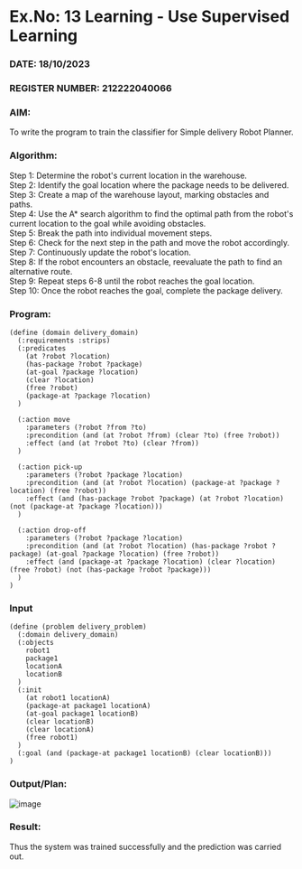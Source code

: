# Ex.No: 13 Learning - Use Supervised Learning
### DATE:   18/10/2023                                                                         
### REGISTER NUMBER: 212222040066
### AIM: 
To write the program to train the classifier for Simple delivery Robot Planner.
###  Algorithm:
Step 1: Determine the robot's current location in the warehouse. <br>
Step 2: Identify the goal location where the package needs to be delivered. <br>
Step 3: Create a map of the warehouse layout, marking obstacles and paths. <br>
Step 4: Use the A* search algorithm to find the optimal path from the robot's current location to the goal while avoiding obstacles. <br>
Step 5: Break the path into individual movement steps. <br>
Step 6: Check for the next step in the path and move the robot accordingly. <br>
Step 7: Continuously update the robot's location. <br>
Step 8: If the robot encounters an obstacle, reevaluate the path to find an alternative route. <br>
Step 9: Repeat steps 6-8 until the robot reaches the goal location. <br>
Step 10: Once the robot reaches the goal, complete the package delivery. <br>
### Program:
```
(define (domain delivery_domain)
  (:requirements :strips)
  (:predicates
    (at ?robot ?location)
    (has-package ?robot ?package)
    (at-goal ?package ?location)
    (clear ?location)
    (free ?robot)
    (package-at ?package ?location)
  )
  
  (:action move
    :parameters (?robot ?from ?to)
    :precondition (and (at ?robot ?from) (clear ?to) (free ?robot))
    :effect (and (at ?robot ?to) (clear ?from))
  )

  (:action pick-up
    :parameters (?robot ?package ?location)
    :precondition (and (at ?robot ?location) (package-at ?package ?location) (free ?robot))
    :effect (and (has-package ?robot ?package) (at ?robot ?location) (not (package-at ?package ?location)))
  )

  (:action drop-off
    :parameters (?robot ?package ?location)
    :precondition (and (at ?robot ?location) (has-package ?robot ?package) (at-goal ?package ?location) (free ?robot))
    :effect (and (package-at ?package ?location) (clear ?location) (free ?robot) (not (has-package ?robot ?package)))
  )
)

```
### Input 
```
(define (problem delivery_problem)
  (:domain delivery_domain)
  (:objects
    robot1
    package1
    locationA
    locationB
  )
  (:init
    (at robot1 locationA)
    (package-at package1 locationA)
    (at-goal package1 locationB)
    (clear locationB)
    (clear locationA)
    (free robot1)
  )
  (:goal (and (package-at package1 locationB) (clear locationB)))
)

```
### Output/Plan:

![image](https://github.com/HariHaranLK/AI_Lab_2023-24/assets/132996089/68eda73c-9e8d-4c9f-be6e-25d8be253dab)

### Result:
Thus the system was trained successfully and the prediction was carried out.
